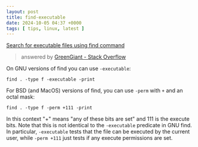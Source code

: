 ```yaml
---
layout: post
title: find-executable
date: 2024-10-05 04:37 +0000
tags: [ tips, linux, latest ]
---
```


[Search for executable files using find command](https://stackoverflow.com/questions/4458120/search-for-executable-files-using-find-command)

> answered by [GreenGiant - Stack Overflow](https://stackoverflow.com/users/539048/greengiant)

On GNU versions of find you can use `-executable`:

``` shell
find . -type f -executable -print
```

For BSD (and MacOS) versions of find, you can use `-perm` with `+` and an octal mask:

``` shell
find . -type f -perm +111 -print
```

In this context "+" means "any of these bits are set" and 111 is the execute bits. Note that this is not identical to the `-executable` predicate in GNU find. In particular, `-executable` tests that the file can be executed by the current user, while `-perm +111` just tests if any execute permissions are set.